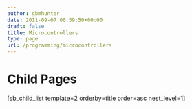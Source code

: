 ```yaml
---
author: gbmhunter
date: 2011-09-07 00:59:50+00:00
draft: false
title: Microcontrollers
type: page
url: /programming/microcontrollers
---
```


# Child Pages

[sb_child_list template=2 orderby=title order=asc nest_level=1]
